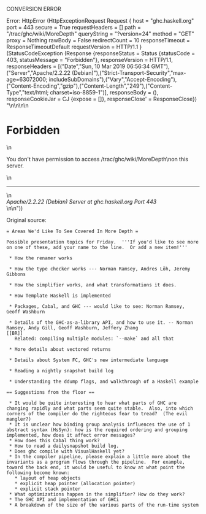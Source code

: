 CONVERSION ERROR

Error: HttpError (HttpExceptionRequest Request {
  host                 = "ghc.haskell.org"
  port                 = 443
  secure               = True
  requestHeaders       = []
  path                 = "/trac/ghc/wiki/MoreDepth"
  queryString          = "?version=24"
  method               = "GET"
  proxy                = Nothing
  rawBody              = False
  redirectCount        = 10
  responseTimeout      = ResponseTimeoutDefault
  requestVersion       = HTTP/1.1
}
 (StatusCodeException (Response {responseStatus = Status {statusCode = 403, statusMessage = "Forbidden"}, responseVersion = HTTP/1.1, responseHeaders = [("Date","Sun, 10 Mar 2019 06:56:34 GMT"),("Server","Apache/2.2.22 (Debian)"),("Strict-Transport-Security","max-age=63072000; includeSubDomains"),("Vary","Accept-Encoding"),("Content-Encoding","gzip"),("Content-Length","249"),("Content-Type","text/html; charset=iso-8859-1")], responseBody = (), responseCookieJar = CJ {expose = []}, responseClose' = ResponseClose}) "<!DOCTYPE HTML PUBLIC \"-//IETF//DTD HTML 2.0//EN\">\n<html><head>\n<title>403 Forbidden</title>\n</head><body>\n<h1>Forbidden</h1>\n<p>You don't have permission to access /trac/ghc/wiki/MoreDepth\non this server.</p>\n<hr>\n<address>Apache/2.2.22 (Debian) Server at ghc.haskell.org Port 443</address>\n</body></html>\n"))

Original source:

```trac
= Areas We'd Like To See Covered In More Depth =

Possible presentation topics for Friday.  '''If you'd like to see more on one of these, add your name to the line.  Or add a new item!'''

 * How the renamer works

 * How the type checker works --- Norman Ramsey, Andres Löh, Jeremy Gibbons

 * How the simplifier works, and what transformations it does.

 * How Template Haskell is implemented

 * Packages, Cabal, and GHC --- would like to see: Norman Ramsey, Geoff Washburn

 * Details of the GHC-as-a-library API, and how to use it. -- Norman Ramsey, Andy Gill, Geoff Washburn, Jeffery Zhang
[[BR]]
   Related: compiling multiple modules: `--make` and all that

 * More details about vectored returns

 * Details about System FC, GHC's new intermediate language

 * Reading a nightly snapshot build log

 * Understanding the ddump flags, and walkthrough of a Haskell example

== Suggestions from the floor ==

 * It would be quite interesting to hear what parts of GHC are changing rapidly and what parts seem quite stable.  Also, into which corners of the compiler do the righteous fear to tread?  (The evil mangler?)
 * It is unclear how binding group analysis influences the use of 1 abstract syntax (HsSyn): how is the required ordering and grouping implemented, how does it affect error messages? 
 * How does this Cabal thing work?
 * How to read a dailysnapshot build log.
 * Does ghc compile with VisualHaskell yet?
 * In the compiler pipeline, please explain a little more about the invariants as a program flows through the pipeline.  For example, toward the back end, it would be useful to know at what point the following become known:
   * layout of heap objects
   * explicit heap pointer (allocation pointer)
   * explicit stack pointer
 * What optimizations happen in the simplifier? How do they work?
 * The GHC API and implementation of GHCi
 * A breakdown of the size of the various parts of the run-time system
```
